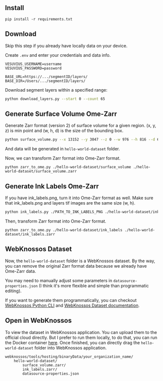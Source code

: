 ## Install
```
pip install -r requirements.txt
```

## Download

Skip this step if you already have locally data on your device.

Create `.env` and enter your credentials and data info.
```
VESUVIUS_USERNAME=username
VESUVIUS_PASSWORD=password

BASE_URL=https://.../segmentID/layers/
BASE_DIR=/Users/.../segmentID/layers/
```

Download segment layers within a specified range:
```bash
python download_layers.py --start 0 --count 65
```

## Generate Surface Volume Ome-Zarr

Generate Zarr format (version 2) of surface volume for a given region. (x, y, z) is min point and (w, h, d) is the size of the bounding box.
```bash
python surface_volume.py --x 13152 --y 3047 --z 0 --w 976 --h 816 --d 65
```
And data will be generated in `hello-world-dataset` folder.

Now, we can transform Zarr format into Ome-Zarr format.
```
python zarr_to_ome.py ./hello-world-dataset/surface_volume ./hello-world-dataset/surface_volume.zarr
```

## Generate Ink Labels Ome-Zarr

If you have ink_labels.png, turn it into Ome-Zarr format as well. Make sure that ink_labels.png and layers tif images are the same size (w, h).
```bash
python ink_labels.py ./PATH_TO_INK_LABELS_PNG ./hello-world-dataset/ink_labels
```

Then, transform Zarr format into Ome-Zarr format.
```
python zarr_to_ome.py ./hello-world-dataset/ink_labels ./hello-world-dataset/ink_labels.zarr
```

## WebKnossos Dataset

Now, the `hello-world-dataset` folder is a WebKnossos dataset. By the way, you can remove the original Zarr format data because we already have Ome-Zarr data.

You may need to manually adjust some parameters in `datasource-properties.json` (I think it's more flexible and simple than programmatic editing).

If you want to generate them programmatically, you can checkout [WebKnossos Python CLI](https://docs.webknossos.org/cli/) and [WebKnossos Dataset documentation](https://docs.webknossos.org/api/webknossos/dataset/dataset.html).

## Open in WebKnossos

To view the dataset in WebKnossos application. You can upload them to the official cloud directly. But I prefer to run them locally, to do that, you can run the Docker container [here](https://github.com/scalableminds/webknossos/tree/master/tools/hosting). Once finished, you can directly drag the `hello-world-dataset` folder into WebKnossos application.

```
webknossos/tools/hosting/binaryData/your_organization_name/
    hello-world-dataset/
        surface_volume.zarr/
        ink_labels.zarr/
        datasource-properties.json
```
